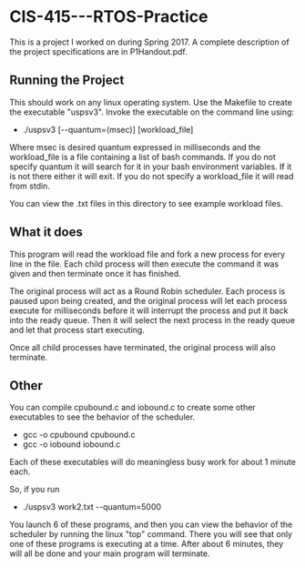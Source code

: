 # CIS-415---RTOS-Practice

This is a project I worked on during Spring 2017.  A complete description of the project specifications are in P1Handout.pdf.

## Running the Project 
This should work on any linux operating system.  Use the Makefile to create the executable "uspsv3".
Invoke the executable on the command line using:

- ./uspsv3 [--quantum=(msec)] [workload_file]

Where msec is desired quantum expressed in milliseconds and the workload_file is a file containing a list of bash commands.
If you do not specify quantum it will search for it in your bash environment variables.  If it is not there either it will exit.
If you do not specify a workload_file it will read from stdin.

You can view the .txt files in this directory to see example workload files.

## What it does
This program will read the workload file and fork a new process for every line in the file.
Each child process will then execute the command it was given and then terminate once it has finished.

The original process will act as a Round Robin scheduler.  Each process is paused upon being created,
and the original process will let each process execute for <quantum> milliseconds before it will interrupt the
process and put it back into the ready queue.  Then it will select the next process in the ready queue and let
that process start executing.

Once all child processes have terminated, the original process will also terminate.

## Other
You can compile cpubound.c and iobound.c to create some other executables to see the behavior of the scheduler.
- gcc -o cpubound cpubound.c
- gcc -o iobound iobound.c

Each of these executables will do meaningless busy work for about 1 minute each.

So, if you run 
- ./uspsv3 work2.txt --quantum=5000 

You launch 6 of these programs, and then you can view the behavior of the scheduler by running the linux "top" command.
There you will see that only one of these programs is executing at a time.  After about 6 minutes, they will all be done
and your main program will terminate.
